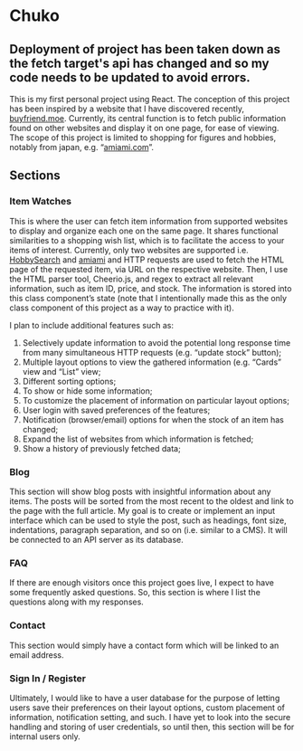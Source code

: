 <h1>Chuko</h1>

<h2>Deployment of project has been taken down as the fetch target's api has changed and so my code needs to be updated to avoid errors.</h2>

This is my first personal project using React. The conception of this project has been inspired by a website that I have discovered recently, <a href="https://buyfriend.moe">buyfriend.moe</a>. Currently, its central function is to fetch public information found on other websites and display it on one page, for ease of viewing. The scope of this project is limited to shopping for figures and hobbies, notably from japan, e.g. “<a href="https://amiami.com">amiami.com</a>”.

<h2>Sections</h2>

<h3>Item Watches</h3>
<p>This is where the user can fetch item information from supported websites to display and organize each one on the same page. It shares functional similarities to a shopping wish list, which is to facilitate the access to your items of interest. Currently, only two websites are supported i.e. <a href="https://1999.co.jp/eng">HobbySearch</a> and <a href="https://amiami.com/eng">amiami</a> and HTTP requests are used to fetch the HTML page of the requested item, via URL on the respective website. Then, I use the HTML parser tool, Cheerio.js, and regex to extract all relevant information, such as item ID, price, and stock. The information is stored into this class component’s state (note that I intentionally made this as the only class component of this project as a way to practice with it).</p>
<p>I plan to include additional features such as:</p>
<ol>
  <li>Selectively update information to avoid the potential long response time from many simultaneous HTTP requests (e.g. “update stock” button);</li>
  <li>Multiple layout options to view the gathered information (e.g. “Cards” view and “List” view;</li>
  <li>Different sorting options;</li>
  <li>To show or hide some information;</li>
  <li>To customize the placement of information on particular layout options;</li>
  <li>User login with saved preferences of the features;</li>
  <li>Notification (browser/email) options for when the stock of an item has changed;</li>
  <li>Expand the list of websites from which information is fetched;</li>
  <li>Show a history of previously fetched data;</li>
</ol>

<h3>Blog</h3>
This section will show blog posts with insightful information about any items. The posts will be sorted from the most recent to the oldest and link to the page with the full article. My goal is to create or implement an input interface which can be used to style the post, such as headings, font size, indentations, paragraph separation, and so on (i.e. similar to a CMS). It will be connected to an API server as its database.

<h3>FAQ</h3>
<p>If there are enough visitors once this project goes live, I expect to have some frequently asked questions. So, this section is where I list the questions along with my responses.</p>

<h3>Contact</h3>
</p>This section would simply have a contact form which will be linked to an email address.</p>

<h3>Sign In / Register</h3>
<p>Ultimately, I would like to have a user database for the purpose of letting users save their preferences on their layout options, custom placement of information, notification setting, and such. I have yet to look into the secure handling and storing of user credentials, so until then, this section will be for internal users only.</p>

